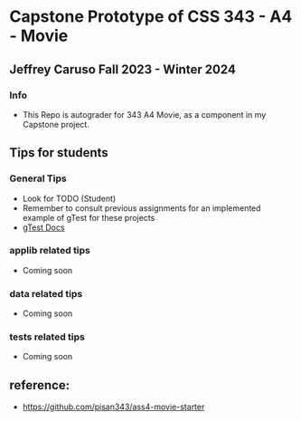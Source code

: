 # Capstone Prototype of CSS 343 - A4 - Movie

## Jeffrey Caruso Fall 2023 - Winter 2024

### Info
- This Repo is autograder for 343 A4 Movie, as a component in my Capstone project.

## Tips for students
### General Tips
 - Look for TODO (Student)
 - Remember to consult previous assignments for an implemented example of gTest for these projects
 - [gTest Docs](https://google.github.io/googletest/)

### applib related tips
 - Coming soon

### data related tips
 - Coming soon

### tests related tips
 - Coming soon




## reference:
 - https://github.com/pisan343/ass4-movie-starter